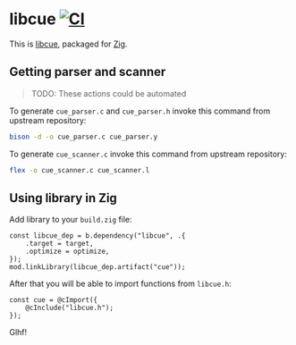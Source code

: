 # libcue [![CI](https://github.com/floatdrop/libcue/actions/workflows/ci.yaml/badge.svg)](https://github.com/floatdrop/libcue/actions/workflows/ci.yaml)

This is [libcue](https://github.com/lipnitsk/libcue), packaged for [Zig](https://ziglang.org/).

## Getting parser and scanner

> TODO: These actions could be automated

To generate `cue_parser.c` and `cue_parser.h` invoke this command from upstream repository:

```sh
bison -d -o cue_parser.c cue_parser.y
```

To generate `cue_scanner.c` invoke this command from upstream repository:

```sh
flex -o cue_scanner.c cue_scanner.l
```

## Using library in Zig

Add library to your `build.zig` file:

```zig
const libcue_dep = b.dependency("libcue", .{
    .target = target,
    .optimize = optimize,
});
mod.linkLibrary(libcue_dep.artifact("cue"));
```

After that you will be able to import functions from `libcue.h`:

```zig
const cue = @cImport({
    @cInclude("libcue.h");
});
```

Glhf!
